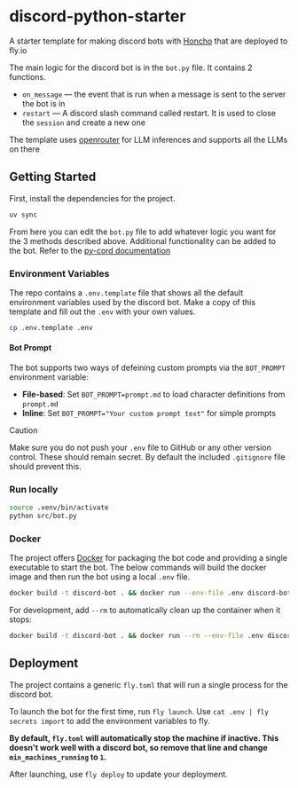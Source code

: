 # discord-python-starter

A starter template for making discord bots with
[Honcho](https//github.com/plastic-labs/honcho) that are deployed to fly.io

The main logic for the discord bot is in the `bot.py` file. It contains 2
functions.

- `on_message` — the event that is run when a message is sent to the server
  the bot is in
- `restart` — A discord slash command called restart. It is used to close the
  `session` and create a new one

The template uses [openrouter](https://openrouter.ai) for LLM inferences and
supports all the LLMs on there

## Getting Started

First, install the dependencies for the project.

```bash
uv sync
```

From here you can edit the `bot.py` file to add whatever logic you want for the
3 methods described above. Additional functionality can be added to the bot.
Refer to the [py-cord documentation](https://pycord.dev)

### Environment Variables

The repo contains a `.env.template` file that shows all the default environment
variables used by the discord bot. Make a copy of this template and fill out the
`.env` with your own values.

```bash
cp .env.template .env
```

#### Bot Prompt

The bot supports two ways of defeining custom prompts via the `BOT_PROMPT` environment variable:

- **File-based**: Set `BOT_PROMPT=prompt.md` to load character definitions from `prompt.md`
- **Inline**: Set `BOT_PROMPT="Your custom prompt text"` for simple prompts

> [!CAUTION]
> Make sure you do not push your `.env` file to GitHub or any other version
> control. These should remain secret. By default the included `.gitignore` file
> should prevent this.


### Run locally

```bash
source .venv/bin/activate
python src/bot.py
```

### Docker

The project offers [Docker](https://www.docker.com/) for packaging the bot code
and providing a single executable to start the bot. The below commands will
build the docker image and then run the bot using a local `.env` file.

```bash
docker build -t discord-bot . && docker run --env-file .env discord-bot
```

For development, add `--rm` to automatically clean up the container when it stops:

```bash
docker build -t discord-bot . && docker run --rm --env-file .env discord-bot
```

## Deployment

The project contains a generic `fly.toml` that will run a single process for the
discord bot.

To launch the bot for the first time, run `fly launch`.
Use `cat .env | fly secrets import` to add the environment variables to fly.

**By default, `fly.toml` will automatically stop the machine if inactive. This
doesn't work well with a discord bot, so remove that line and change `min_machines_running` to `1`.**

After launching, use `fly deploy` to update your deployment.
